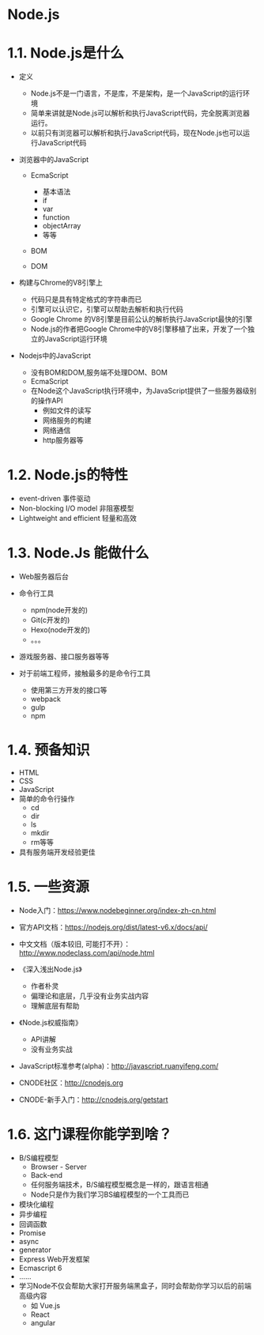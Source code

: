 # Node.js

# 1.1. Node.js是什么

* 定义
  + Node.js不是一门语言，不是库，不是架构，是一个JavaScript的运行环境
  + 简单来讲就是Node.js可以解析和执行JavaScript代码，完全脱离浏览器运行。
  + 以前只有浏览器可以解析和执行JavaScript代码，现在Node.js也可以运行JavaScript代码

* 浏览器中的JavaScript

  + EcmaScript
    + 基本语法
    + if
    + var
    + function
    + objectArray
    + 等等

  + BOM
  + DOM

* 构建与Chrome的V8引擎上

  + 代码只是具有特定格式的字符串而已
  + 引擎可以认识它，引擎可以帮助去解析和执行代码
  + Google Chrome 的V8引擎是目前公认的解析执行JavaScript最快的引擎
  + Node.js的作者把Google Chrome中的V8引擎移植了出来，开发了一个独立的JavaScript运行环境

* Nodejs中的JavaScript

  - 没有BOM和DOM,服务端不处理DOM、BOM
  - EcmaScript
  - 在Node这个JavaScript执行环境中，为JavaScript提供了一些服务器级别的操作API
    - 例如文件的读写
    - 网络服务的构建
    - 网络通信
    - http服务器等

# 1.2. Node.js的特性

+ event-driven 事件驱动
+ Non-blocking I/O model 非阻塞模型
+ Lightweight and efficient 轻量和高效

# 1.3. Node.Js 能做什么

+ Web服务器后台
+ 命令行工具
  + npm(node开发的)
  + Git(c开发的)
  + Hexo(node开发的)
  + 。。。

+ 游戏服务器、接口服务器等等
+ 对于前端工程师，接触最多的是命令行工具
  + 使用第三方开发的接口等
  + webpack
  + gulp
  + npm

# 1.4. 预备知识

+ HTML
+ CSS
+ JavaScript
+ 简单的命令行操作
  + cd 
  + dir
  + ls
  + mkdir
  + rm等等
+ 具有服务端开发经验更佳

# 1.5. 一些资源

+ Node入门：https://www.nodebeginner.org/index-zh-cn.html
+ 官方API文档：https://nodejs.org/dist/latest-v6.x/docs/api/
+ 中文文档（版本较旧, 可能打不开）： http://www.nodeclass.com/api/node.html
+ 《深入浅出Node.js》
  + 作者朴灵
  + 偏理论和底层，几乎没有业务实战内容
  + 理解底层有帮助
+ 《Node.js权威指南》
  + API讲解
  + 没有业务实战
+ JavaScript标准参考(alpha)：http://javascript.ruanyifeng.com/

+ CNODE社区：http://cnodejs.org
+ CNODE-新手入门：http://cnodejs.org/getstart

# 1.6. 这门课程你能学到啥？

+ B/S编程模型
  + Browser - Server
  + Back-end
  + 任何服务端技术，B/S编程模型概念是一样的，跟语言相通
  + Node只是作为我们学习BS编程模型的一个工具而已
+ 模块化编程
+  异步编程
  + 回调函数
  + Promise
  + async
  + generator
+ Express Web开发框架
+ Ecmascript 6
+ ......
+ 学习Node不仅会帮助大家打开服务端黑盒子，同时会帮助你学习以后的前端高级内容
  + 如 Vue.js
  + React
  + angular
